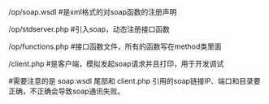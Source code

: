 /op/soap.wsdl       #是xml格式的对soap函数的注册声明

/op/stdserver.php   #引入soap，动态注册接口函数

/op/functions.php   #接口函数文件，所有的函数写在method类里面

/client.php         #是客户端，模拟发起soap请求并且打印，用于开发调试

#需要注意的是 soap.wsdl 尾部和 client.php 引用的soap链接IP、端口和目录要正确，不正确会导致soap通讯失败。